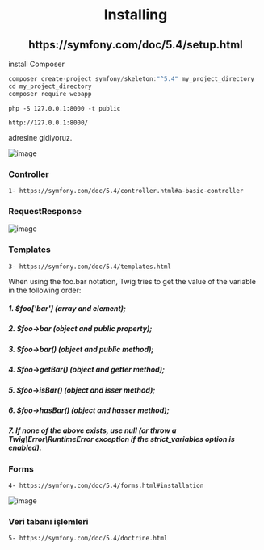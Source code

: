 <h1 align="center">Installing</h1>

<h2 align="center">https://symfony.com/doc/5.4/setup.html</h2>

install Composer

```javascript
composer create-project symfony/skeleton:"^5.4" my_project_directory
cd my_project_directory
composer require webapp

```

```node
php -S 127.0.0.1:8000 -t public
```

```node
http://127.0.0.1:8000/
```
adresine gidiyoruz.

![image](https://user-images.githubusercontent.com/28044809/176267899-69580c7d-5928-4b6f-a602-ff3c81ca3b31.png)

<h3>Controller</h3>

```node
1- https://symfony.com/doc/5.4/controller.html#a-basic-controller
```

<h3>RequestResponse</h3>

![image](https://user-images.githubusercontent.com/28044809/177030344-ab47c7cb-560f-442e-83a6-ee0de05976db.png)

<h3>Templates</h3>

```node
3- https://symfony.com/doc/5.4/templates.html
```

When using the foo.bar notation, Twig tries to get the value of the variable in the following order:

##### 1. $foo['bar'] (array and element);
##### 2. $foo->bar (object and public property);
##### 3. $foo->bar() (object and public method);
##### 4. $foo->getBar() (object and getter method);
##### 5. $foo->isBar() (object and isser method);
##### 6. $foo->hasBar() (object and hasser method);
##### 7. If none of the above exists, use null (or throw a Twig\Error\RuntimeError exception if the strict_variables option is enabled).

<h3>Forms</h3>

```node
4- https://symfony.com/doc/5.4/forms.html#installation
```

![image](https://user-images.githubusercontent.com/28044809/179401247-b5474b8d-ee4b-4c2a-a6a7-b3449621c190.png)

<h3>Veri tabanı işlemleri</h3>

```node
5- https://symfony.com/doc/5.4/doctrine.html
```

